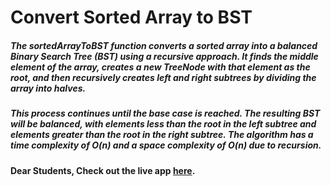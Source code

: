 # Convert Sorted Array to BST

##### The sortedArrayToBST function converts a sorted array into a balanced Binary Search Tree (BST) using a recursive approach. It finds the middle element of the array, creates a new TreeNode with that element as the root, and then recursively creates left and right subtrees by dividing the array into halves.

##### This process continues until the base case is reached. The resulting BST will be balanced, with elements less than the root in the left subtree and elements greater than the root in the right subtree. The algorithm has a time complexity of O(n) and a space complexity of O(n) due to recursion.

#### Dear Students, Check out the live app [here](https://kdeepika-brs.github.io/Hamming-algo/).
